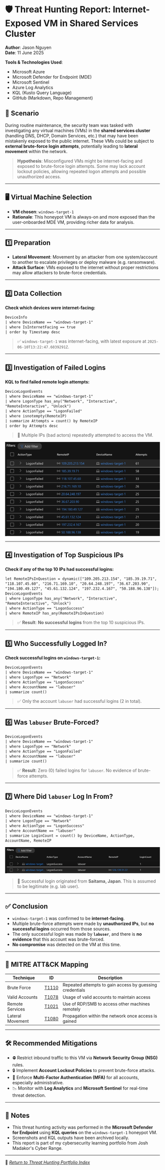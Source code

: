 # 🛡️ Threat Hunting Report: Internet-Exposed VM in Shared Services Cluster

**Author**: Jason Nguyen  
**Date**: 11 June 2025

**Tools & Technologies Used**:
- Microsoft Azure 
- Microsoft Defender for Endpoint (MDE)
- Microsoft Sentinel
- Azure Log Analytics
- KQL (Kusto Query Language)
- GitHub (Markdown, Repo Management)

## 📌 Scenario

During routine maintenance, the security team was tasked with investigating any virtual machines (VMs) in the **shared services cluster** (handling DNS, DHCP, Domain Services, etc.) that may have been mistakenly exposed to the public internet. These VMs could be subject to **external brute-force login attempts**, potentially leading to **lateral movement** within the network.

> **Hypothesis**: Misconfigured VMs might be internet-facing and exposed to brute-force login attempts. Some may lack account lockout policies, allowing repeated logon attempts and possible unauthorized access.

---

## 🖥️ Virtual Machine Selection

- **VM chosen**: `windows-target-1`
- **Rationale**: This honeypot VM is always-on and more exposed than the user-onboarded MDE VM, providing richer data for analysis.

---

## 1️⃣ Preparation

- **Lateral Movement**: Movement by an attacker from one system/account to another to escalate privileges or deploy malware (e.g. ransomware).
- **Attack Surface**: VMs exposed to the internet without proper restrictions may allow attackers to brute-force credentials.

---

## 2️⃣ Data Collection

**Check which devices were internet-facing:**

```kql
DeviceInfo
| where DeviceName == "windows-target-1"
| where IsInternetFacing == true
| order by Timestamp desc
```

> ✅ `windows-target-1` was internet-facing, with latest exposure at `2025-06-10T13:22:47.6039291Z`.

---

## 3️⃣ Investigation of Failed Logins

**KQL to find failed remote login attempts:**

```kql
DeviceLogonEvents
| where DeviceName == "windows-target-1"
| where LogonType has_any("Network", "Interactive", "RemoteInteractive", "Unlock")
| where ActionType == "LogonFailed"
| where isnotempty(RemoteIP)
| summarize Attempts = count() by RemoteIP
| order by Attempts desc
```

> 🔎 Multiple IPs (bad actors) repeatedly attempted to access the VM.

![LogonFailed](images/LogonFailed.png)

---

## 4️⃣ Investigation of Top Suspicious IPs

**Check if any of the top 10 IPs had successful logins:**

```kql
let RemoteIPsInQuestion = dynamic(["109.205.213.154", "185.39.19.71", "118.107.45.60", "216.71.169.10", "20.64.248.197", "36.67.203.90", "194.180.49.127", "45.61.132.124", "197.232.4.167", "50.188.96.138"]);
DeviceLogonEvents
| where LogonType has_any("Network", "Interactive", "RemoteInteractive", "Unlock")
| where ActionType == "LogonSuccess"
| where RemoteIP has_any(RemoteIPsInQuestion)
```

> ✅ **Result**: **No successful logins** from the top 10 suspicious IPs.

---

## 5️⃣ Who Successfully Logged In?

**Check successful logins on `windows-target-1`:**

```kql
DeviceLogonEvents
| where DeviceName == "windows-target-1"
| where LogonType == "Network"
| where ActionType == "LogonSuccess"
| where AccountName == "labuser"
| summarize count()
```

> ✅ Only the account `labuser` had successful logins (2 in total).

---

## 6️⃣ Was `labuser` Brute-Forced?

```kql
DeviceLogonEvents
| where DeviceName == "windows-target-1"
| where LogonType == "Network"
| where ActionType == "LogonFailed"
| where AccountName == "labuser"
| summarize count()
```

> ✅ **Result**: Zero (0) failed logins for `labuser`. No evidence of brute-force attempts.

---

## 7️⃣ Where Did `labuser` Log In From?

```kql
DeviceLogonEvents
| where DeviceName == "windows-target-1"
| where LogonType == "Network"
| where ActionType == "LogonSuccess"
| where AccountName == "labuser"
| summarize LoginCount = count() by DeviceName, ActionType, AccountName, RemoteIP
```
![LogonSuccess](images/LogonSuccess.png)

> 📍 Successful login originated from **Saitama, Japan**. This is assumed to be legitimate (e.g. lab user).

---

## ✅ Conclusion

- `windows-target-1` was confirmed to be **internet-facing**.
- Multiple brute-force attempts were made by **unauthorized IPs**, but **no successful logins** occurred from those sources.
- The only successful login was made by **`labuser`**, and there is **no evidence** that this account was brute-forced.
- **No compromise** was detected on the VM at this time.

---

## 🔐 MITRE ATT&CK Mapping

| Technique        | ID      | Description                                                |
|------------------|---------|------------------------------------------------------------|
| Brute Force      | [T1110](https://attack.mitre.org/techniques/T1110/) | Repeated attempts to gain access by guessing credentials |
| Valid Accounts   | [T1078](https://attack.mitre.org/techniques/T1078/) | Usage of valid accounts to maintain access               |
| Remote Services  | [T1021](https://attack.mitre.org/techniques/T1021/) | Use of RDP/SMB to access other machines remotely         |
| Lateral Movement | [T1080](https://attack.mitre.org/techniques/T1080/) | Propagation within the network once access is gained     |

---

## 🛠️ Recommended Mitigations

- ⛔ Restrict inbound traffic to this VM via **Network Security Group (NSG)** rules.
- 🔒 Implement **Account Lockout Policies** to prevent brute-force attacks.
- 🔐 Enforce **Multi-Factor Authentication (MFA)** for all accounts, especially administrative.
- 📉 Monitor with **Log Analytics** and **Microsoft Sentinel** for real-time threat detection.

---

## 📁 Notes

- This threat hunting activity was performed in the **Microsoft Defender for Endpoint** using **KQL queries** on the `windows-target-1` honeypot VM.
- Screenshots and KQL outputs have been archived locally.
- This report is part of my cybersecurity learning portfolio from Josh Madakor's Cyber Range.

---

🔗 _[Return to Threat Hunting Portfolio Index](../README.md)_

